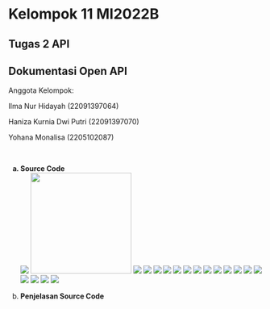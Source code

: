 <h1>Kelompok 11 MI2022B</h1>
<h2> Tugas 2 API</h2>
<h2>Dokumentasi Open API</h2>
<p>Anggota Kelompok:</p>
<p>Ilma Nur Hidayah (22091397064)</p>
<p>Haniza Kurnia Dwi Putri (22091397070)</p>
<p>Yohana Monalisa (2205102087)</p>
<br>
<ol type = "a">
  <Strong><Li>Source Code</Li></Strong>
  <img src = "API1.png width = "200">
  <img src = "API2.png" width = "200">
  <img src = "API3.png">
  <img src = "API4.png">
  <img src = "API5.png">
  <img src = "API6.png">
  <img src = "API7.png">
  <img src = "API8.png">
  <img src = "API9.png">
  <img src = "API10.png">
  <img src = "API11.png">
  <img src = "API12.png">
  <img src = "API13.png">
  <img src = "API14.png">
  <img src = "API15.png">
  <img src = "API16.png">
  <img src = "API17.png">
  <img src = "API18.png">
  <img src = "API19.png">
  
  <Strong><Li>Penjelasan Source Code</Li></Strong>
</ol>

